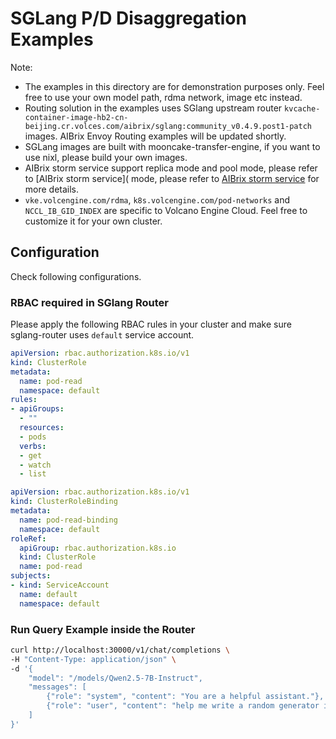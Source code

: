 # SGLang P/D Disaggregation Examples

Note: 
- The examples in this directory are for demonstration purposes only. Feel free to use your own model path, rdma network, image etc instead.
- Routing solution in the examples uses SGlang upstream router `kvcache-container-image-hb2-cn-beijing.cr.volces.com/aibrix/sglang:community_v0.4.9.post1-patch` images. AIBrix Envoy Routing examples will be updated shortly. 
- SGLang images are built with mooncake-transfer-engine, if you want to use nixl, please build your own images.
- AIBrix storm service support replica mode and pool mode, please refer to [AIBrix storm service]( mode, please refer to [AIBrix storm service](https://aibrix.readthedocs.io/latest/designs/aibrix-storm-service.html) for more details.
- `vke.volcengine.com/rdma`, `k8s.volcengine.com/pod-networks` and `NCCL_IB_GID_INDEX` are specific to Volcano Engine Cloud. Feel free to customize it for your own cluster.


## Configuration

Check following configurations.

### RBAC required in SGlang Router

Please apply the following RBAC rules in your cluster and make sure sglang-router uses `default` service account.

```yaml
apiVersion: rbac.authorization.k8s.io/v1
kind: ClusterRole
metadata:
  name: pod-read
  namespace: default
rules:
- apiGroups:
  - ""
  resources:
  - pods
  verbs:
  - get
  - watch
  - list
```

```yaml
apiVersion: rbac.authorization.k8s.io/v1
kind: ClusterRoleBinding
metadata:
  name: pod-read-binding
  namespace: default
roleRef:
  apiGroup: rbac.authorization.k8s.io
  kind: ClusterRole
  name: pod-read
subjects:
- kind: ServiceAccount
  name: default
  namespace: default
```

### Run Query Example inside the Router 

```bash
curl http://localhost:30000/v1/chat/completions \
-H "Content-Type: application/json" \
-d '{
    "model": "/models/Qwen2.5-7B-Instruct",
    "messages": [
        {"role": "system", "content": "You are a helpful assistant."},
        {"role": "user", "content": "help me write a random generator in python"}
    ]
}'
```
